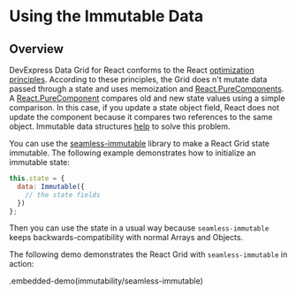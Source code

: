 # Using the Immutable Data

## Overview

DevExpress Data Grid for React conforms to the React [optimization principles](https://facebook.github.io/react/docs/optimizing-performance.html). According to these principles, the Grid does n't mutate data passed through a state and uses memoization and [React.PureComponents](https://facebook.github.io/react/docs/react-api.html#react.purecomponent). A [React.PureComponent](https://facebook.github.io/react/docs/react-api.html#react.purecomponent) compares old and new state values using a simple comparison. In this case, if you update a state object field, React does not update the component because it compares two references to the same object. Immutable data structures [help](https://facebook.github.io/react/docs/optimizing-performance.html#the-power-of-not-mutating-data) to solve this problem.

You can use the [seamless-immutable](https://github.com/rtfeldman/seamless-immutable) library to make a React Grid state immutable.
The following example demonstrates how to initialize an immutable state:

```js
this.state = {
  data: Immutable({
    // the state fields
  })
};
```

Then you can use the state in a usual way because `seamless-immutable` keeps backwards-compatibility with normal Arrays and Objects.

The following demo demonstrates the React Grid with `seamless-immutable` in action:

.embedded-demo(immutability/seamless-immutable)
